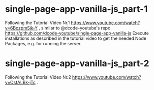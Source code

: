 # single-page-app-vanilla-js_part-1
Following the Tutorial Video Nr.1 https://www.youtube.com/watch?v=6BozpmSjk-Y , similar to @dcode-youtube's repo https://github.com/dcode-youtube/single-page-app-vanilla-js
Execute installations as described in the tutorial video to get the needed Node Packages, e.g. for running the server. 

# single-page-app-vanilla-js_part-2
Following the Tutorial Video Nr.2 https://www.youtube.com/watch?v=OstALBk-jTc .
